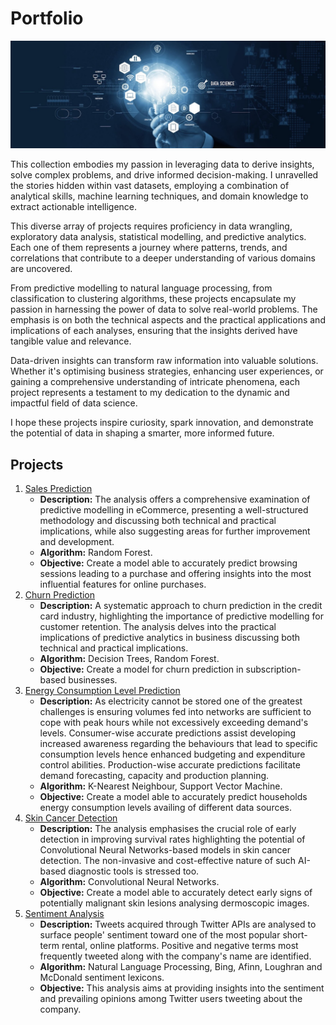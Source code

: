 # Portfolio
![Cover](Images/Cover.jpeg)

This collection embodies my passion in leveraging data to derive insights, solve complex problems, and drive informed decision-making. I unravelled the stories hidden within vast datasets, employing a combination of analytical skills, machine learning techniques, and domain knowledge to extract actionable intelligence.

This diverse array of projects requires proficiency in data wrangling, exploratory data analysis, statistical modelling, and predictive analytics. Each one of them represents a journey where patterns, trends, and correlations that contribute to a deeper understanding of various domains are uncovered.

From predictive modelling to natural language processing, from classification to clustering algorithms, these projects encapsulate my passion in harnessing the power of data to solve real-world problems. The emphasis is on both the technical aspects and the practical applications and implications of each analyses, ensuring that the insights derived have tangible value and relevance.

Data-driven insights can transform raw information into valuable solutions. Whether it's optimising business strategies, enhancing user experiences, or gaining a comprehensive understanding of intricate phenomena, each project represents a testament to my dedication to the dynamic and impactful field of data science.

I hope these projects inspire curiosity, spark innovation, and demonstrate the potential of data in shaping a smarter, more informed future.

## Projects
1. [Sales Prediction](https://github.com/justgrossi/Portfolio/blob/main/1.Sales_Prediction/description.md)
   - **Description:** The analysis offers a comprehensive examination of predictive modelling in eCommerce, presenting a well-structured methodology and discussing both technical and practical implications, while also suggesting areas for further improvement and development.
   - **Algorithm:** Random Forest.
   - **Objective:** Create a model able to accurately predict browsing sessions leading to a purchase and offering insights into the most influential features for online purchases.
2. [Churn Prediction](https://github.com/justgrossi/Portfolio/blob/main/2.Churn_Prediction/description.md)
   - **Description:** A systematic approach to churn prediction in the credit card industry, highlighting the importance of predictive modelling for customer retention. The analysis delves into the practical implications of predictive analytics in business discussing both technical and practical implications.
   - **Algorithm:** Decision Trees, Random Forest.
   - **Objective:** Create a model for churn prediction in subscription-based businesses.
3. [Energy Consumption Level Prediction](https://github.com/justgrossi/Portfolio/blob/main/3.Energy_Consumption_Prediction/description.md)
   - **Description:** As electricity cannot be stored one of the greatest challenges is ensuring volumes fed into networks are sufficient to cope with peak hours while not excessively exceeding demand's levels. Consumer-wise accurate predictions assist developing increased awareness regarding the behaviours that lead to specific consumption levels hence enhanced budgeting and expenditure control abilities. Production-wise accurate predictions facilitate demand forecasting, capacity and production planning.
   - **Algorithm:** K-Nearest Neighbour, Support Vector Machine.
   - **Objective:** Create a model able to accurately predict households energy consumption levels availing of different data sources.
4. [Skin Cancer Detection](https://github.com/justgrossi/Portfolio/blob/main/4.Skin_Cancer/description.md)
   - **Description:** The analysis emphasises the crucial role of early detection in improving survival rates highlighting the potential of Convolutional Neural Networks-based models in skin cancer detection. The non-invasive and cost-effective nature of such AI-based diagnostic tools is stressed too.
   - **Algorithm:** Convolutional Neural Networks.
   - **Objective:** Create a model able to accurately detect early signs of potentially malignant skin lesions analysing dermoscopic images.
5. [Sentiment Analysis](https://github.com/justgrossi/Portfolio/blob/main/5.Sentiment_Analysis/description.md)
   - **Description:** Tweets acquired through Twitter APIs are analysed to surface people' sentiment toward one of the most popular short-term rental, online platforms. Positive and negative terms most frequently tweeted along with the company's name are identified.
   - **Algorithm:** Natural Language Processing, Bing, Afinn, Loughran and McDonald sentiment lexicons.
   - **Objective:** This analysis aims at providing insights into the sentiment and prevailing opinions among Twitter users tweeting about the company.